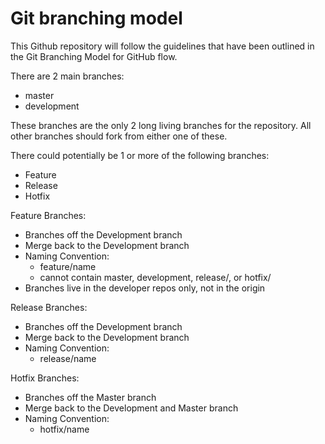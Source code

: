 # Git branching model

This Github repository will follow the guidelines that have been outlined in the Git Branching Model for GitHub flow.

There are 2 main branches:
* master
* development

These branches are the only 2 long living branches for the repository.  All other branches should fork from either one of these.

There could potentially be 1 or more of the following branches:
* Feature 
* Release
* Hotfix

Feature Branches:
* Branches off the Development branch
* Merge back to the Development branch
* Naming Convention:
  * feature/name
  * cannot contain master, development, release/, or hotfix/
* Branches live in the developer repos only, not in the origin

Release Branches:
* Branches off the Development branch
* Merge back to the Development branch
* Naming Convention:
  * release/name

Hotfix Branches:
* Branches off the Master branch
* Merge back to the Development and Master branch
* Naming Convention:
  * hotfix/name